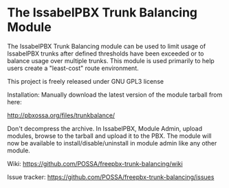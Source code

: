 The IssabelPBX Trunk Balancing Module
=====================================

The IssabelPBX Trunk Balancing module can be used to limit usage of IssabelPBX trunks after defined thresholds
have been exceeded or to balance usage over multiple trunks. This module is used primarily to help users
create a "least-cost" route environment. 

This project is freely released under GNU GPL3 license

Installation:
Manually download the latest version of the module tarball from here:

http://pbxossa.org/files/trunkbalance/

Don't decompress the archive. In IssabelPBX, Module Admin, upload modules, browse to the tarball and upload
it to the PBX. The module will now be available to install/disable/uninstall in module admin like any other module.

Wiki:
https://github.com/POSSA/freepbx-trunk-balancing/wiki

Issue tracker:
https://github.com/POSSA/freepbx-trunk-balancing/issues

